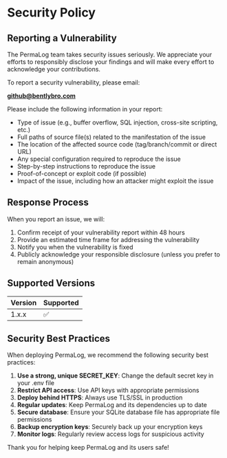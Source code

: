# Security Policy

## Reporting a Vulnerability

The PermaLog team takes security issues seriously. We appreciate your efforts to responsibly disclose your findings and will make every effort to acknowledge your contributions.

To report a security vulnerability, please email:

**github@bentlybro.com**

Please include the following information in your report:

- Type of issue (e.g., buffer overflow, SQL injection, cross-site scripting, etc.)
- Full paths of source file(s) related to the manifestation of the issue
- The location of the affected source code (tag/branch/commit or direct URL)
- Any special configuration required to reproduce the issue
- Step-by-step instructions to reproduce the issue
- Proof-of-concept or exploit code (if possible)
- Impact of the issue, including how an attacker might exploit the issue

## Response Process

When you report an issue, we will:

1. Confirm receipt of your vulnerability report within 48 hours
2. Provide an estimated time frame for addressing the vulnerability
3. Notify you when the vulnerability is fixed
4. Publicly acknowledge your responsible disclosure (unless you prefer to remain anonymous)

## Supported Versions

| Version | Supported          |
| ------- | ------------------ |
| 1.x.x   | :white_check_mark: |

## Security Best Practices

When deploying PermaLog, we recommend the following security best practices:

1. **Use a strong, unique SECRET_KEY**: Change the default secret key in your .env file
2. **Restrict API access**: Use API keys with appropriate permissions
3. **Deploy behind HTTPS**: Always use TLS/SSL in production
4. **Regular updates**: Keep PermaLog and its dependencies up to date
5. **Secure database**: Ensure your SQLite database file has appropriate file permissions
6. **Backup encryption keys**: Securely back up your encryption keys
7. **Monitor logs**: Regularly review access logs for suspicious activity

Thank you for helping keep PermaLog and its users safe! 